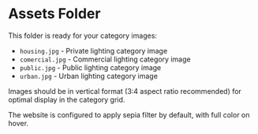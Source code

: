 # Assets Folder

This folder is ready for your category images:

- `housing.jpg` - Private lighting category image
- `comercial.jpg` - Commercial lighting category image  
- `public.jpg` - Public lighting category image
- `urban.jpg` - Urban lighting category image

Images should be in vertical format (3:4 aspect ratio recommended) for optimal display in the category grid.

The website is configured to apply sepia filter by default, with full color on hover.